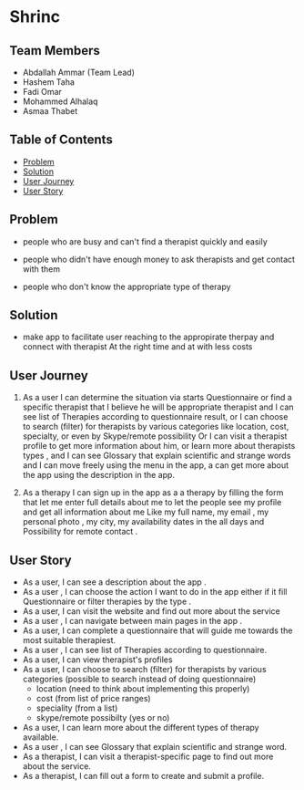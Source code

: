 # Shrinc

## **Team Members**
* Abdallah Ammar (Team Lead)
* Hashem Taha 
* Fadi Omar 
* Mohammed Alhalaq
* Asmaa Thabet

## **Table of Contents** 
* [Problem](#problem)
* [Solution](#solution)
* [User Journey](#user-journey)
* [User Story](#user-story)

## **Problem** 

- people who are busy and can't find a therapist quickly and easily
  
- people who didn't have enough money to ask therapists and get contact with them

- people who don't know the appropriate type of therapy
    
## **Solution** 

- make app to facilitate user reaching to the appropirate therpay and connect with therapist At the right time and at with less costs


## **User Journey**  

1. As a user I can determine the situation via starts Questionnaire or find a specific therapist that I believe he will be appropriate therapist and I can see list of Therapies according to questionnaire result, or I can choose to search (filter) for therapists by various categories like location, cost,
specialty, or even by Skype/remote possibility Or I can visit a therapist profile to get more information about him, or learn more about therapists types ,
and I can see Glossary that explain scientific and strange words and I can move freely using the menu in the app, a can get more about the app using the description in the app.

2. As a therapy I can sign up in the app as a a therapy by filling the form that let me enter full details about me to let the people see my profile and get all information about me
Like my full name, my email , my personal photo , my city, my availability dates in the all days and Possibility for remote contact .

## **User Story** 
- As a user, I can see a description about the app .
- As a user , I can choose the action I want to do in the app either if it fill Questionnaire or filter therapies by the type .
- As a user, I can visit the website and find out more about the service
- As a user , I can navigate between main pages in the app . 
- As a user, I can complete a questionnaire that will guide me towards the most suitable therapiest. 
- As a user , I can see list of Therapies according to questionnaire. 
- As a user, I can view therapist's profiles
- As a user, I can choose to search (filter) for therapists by various categories (possible to search instead of doing questionnaire)
    - location (need to think about implementing this properly)
    - cost (from list of price ranges)
    - speciality (from a list)
    - skype/remote possibilty (yes or no)
- As a user, I can learn more about the different types of therapy available. 
- As a user , I can see Glossary that explain scientific and strange word.
- As a therapist, I can visit a therapist-specific page to find out more about the service.
- As a therapist, I can fill out a form to create and submit a profile.
